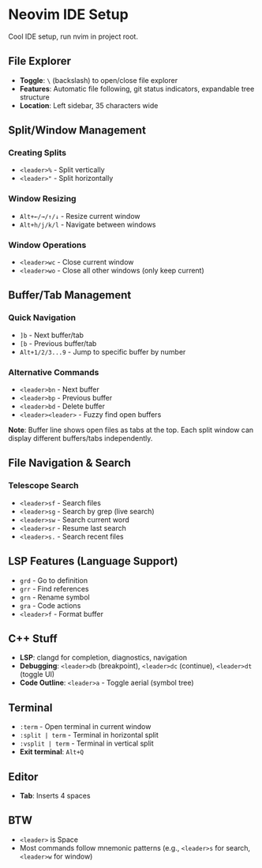 # Neovim IDE Setup

Cool IDE setup, run nvim in project root.  

## File Explorer

- **Toggle**: `\` (backslash) to open/close file explorer
- **Features**: Automatic file following, git status indicators, expandable tree structure
- **Location**: Left sidebar, 35 characters wide

## Split/Window Management

### Creating Splits
- `<leader>%` - Split vertically
- `<leader>"` - Split horizontally 

### Window Resizing
- `Alt+←/→/↑/↓` - Resize current window
- `Alt+h/j/k/l` - Navigate between windows

### Window Operations
- `<leader>wc` - Close current window
- `<leader>wo` - Close all other windows (only keep current)

## Buffer/Tab Management

### Quick Navigation  
- `]b` - Next buffer/tab
- `[b` - Previous buffer/tab
- `Alt+1/2/3...9` - Jump to specific buffer by number

### Alternative Commands
- `<leader>bn` - Next buffer
- `<leader>bp` - Previous buffer
- `<leader>bd` - Delete buffer
- `<leader><leader>` - Fuzzy find open buffers

**Note**: Buffer line shows open files as tabs at the top. Each split window can display different buffers/tabs independently.

## File Navigation & Search

### Telescope Search
- `<leader>sf` - Search files
- `<leader>sg` - Search by grep (live search)
- `<leader>sw` - Search current word
- `<leader>sr` - Resume last search
- `<leader>s.` - Search recent files

## LSP Features (Language Support)

- `grd` - Go to definition
- `grr` - Find references
- `grn` - Rename symbol
- `gra` - Code actions
- `<leader>f` - Format buffer

## C++ Stuff

- **LSP**: clangd for completion, diagnostics, navigation
- **Debugging**: `<leader>db` (breakpoint), `<leader>dc` (continue), `<leader>dt` (toggle UI)
- **Code Outline**: `<leader>a` - Toggle aerial (symbol tree)

## Terminal

- `:term` - Open terminal in current window
- `:split | term` - Terminal in horizontal split  
- `:vsplit | term` - Terminal in vertical split
- **Exit terminal**: `Alt+Q`

## Editor

- **Tab**: Inserts 4 spaces 

## BTW

- `<leader>` is Space
- Most commands follow mnemonic patterns (e.g., `<leader>s` for search, `<leader>w` for window)
